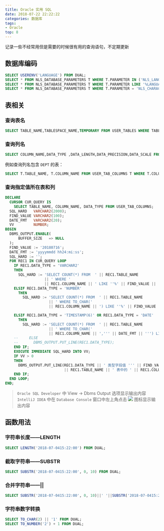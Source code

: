 ```yaml
---
title: Oracle 实用 SQL
date: 2018-07-22 22:22:22
categories: 数据库
tags:
- Oracle
top: 8
---
```


记录一些不经常用但是需要的时候很有用的查询语句，不定期更新

<!-- more -->

## 数据库编码
```sql
SELECT USERENV('LANGUAGE') FROM DUAL;
SELECT * FROM NLS_DATABASE_PARAMETERS T WHERE T.PARAMETER IN ('NLS_LANGUAGE', 'NLS_TERRITORY', 'NLS_CHARACTERSET');
SELECT * FROM NLS_DATABASE_PARAMETERS T WHERE T.PARAMETER LIKE '%LANGUAGE%' OR T.PARAMETER LIKE '%TERRI%' OR T.PARAMETER LIKE '%CHAR%' UNION ALL (SELECT 'USERENV', USERENV('LANGUAGE') FROM DUAL);
SELECT * FROM NLS_DATABASE_PARAMETERS T WHERE T.PARAMETER = 'NLS_CHARACTERSET' OR PARAMETER='NLS_LANGUAGE' OR PARAMETER = 'NLS_NCHAR_CHARACTERSET';
```

## 表相关

### 查询表名

```sql
SELECT TABLE_NAME,TABLESPACE_NAME,TEMPORARY FROM USER_TABLES WHERE TABLE_NAME LIKE '%USER%'
```

### 查询列名

```sql
SELECT COLUMN_NAME,DATA_TYPE ,DATA_LENGTH,DATA_PRECISION,DATA_SCALE FROM USER_TAB_COLUMNS [WHERE TABLE_NAME=表名];
```

例如查询列名包含 `DEPT` 的表：

```sql
SELECT T.TABLE_NAME, T.COLUMN_NAME FROM USER_TAB_COLUMNS T WHERE T.COLUMN_NAME LIKE '%DEPT%'
```

### 查询指定值所在表和列

```sql
DECLARE
  CURSOR CUR_QUERY IS
    SELECT TABLE_NAME, COLUMN_NAME, DATA_TYPE FROM USER_TAB_COLUMNS;
  SQL_HARD   VARCHAR2(2000);
  FIND_VALUE VARCHAR2(100);
  DATE_FMT   VARCHAR2(20);
  VV         NUMBER;
BEGIN
  DBMS_OUTPUT.ENABLE(
      BUFFER_SIZE   => NULL
  );
  FIND_VALUE := '20180716';
  DATE_FMT := 'yyyymmdd hh24:mi:ss';
  SQL_HARD := '';
  FOR REC1 IN CUR_QUERY LOOP
    IF REC1.DATA_TYPE = 'VARCHAR2'
    THEN
      SQL_HARD := 'SELECT COUNT(*) FROM  ' || REC1.TABLE_NAME
                  || ' WHERE '
                  || REC1.COLUMN_NAME || ' LIKE ''%' || FIND_VALUE || '%''';
    ELSIF REC1.DATA_TYPE = 'NUMBER'
      THEN
        SQL_HARD := 'SELECT COUNT(*) FROM  ' || REC1.TABLE_NAME
                    || ' WHERE TO_CHAR('
                    || REC1.COLUMN_NAME || ') LIKE ''%' || FIND_VALUE || '%''';

    ELSIF REC1.DATA_TYPE = 'TIMESTAMP(6)' OR REC1.DATA_TYPE = 'DATE'
      THEN
        SQL_HARD := 'SELECT COUNT(*) FROM  ' || REC1.TABLE_NAME
                    || ' WHERE TO_CHAR('
                    || REC1.COLUMN_NAME || ',''' || DATE_FMT || ''') LIKE ''%' || FIND_VALUE || '%''';
    --     ELSE
    --       DBMS_OUTPUT.PUT_LINE(REC1.DATA_TYPE);
    END IF;
    EXECUTE IMMEDIATE SQL_HARD INTO VV;
    IF VV > 0
    THEN
      DBMS_OUTPUT.PUT_LINE(REC1.DATA_TYPE || ' 类型字段值 ''' || FIND_VALUE || ''' 在 '
                           || REC1.TABLE_NAME || ' 表中的 ' || REC1.COLUMN_NAME || ' 字段');
    END IF;
  END LOOP;
END;

```

>`Oracle SQL Developer` 中 View → Dbms Output 选项显示输出内容
>`IntelliJ IDEA` 中在 `Database Console` 窗口中左上角点击 ![](http://wx4.sinaimg.cn/large/a6e9cb00ly1fuibejxbvaj20160163yd.jpg) 图标显示输出内容

## 函数用法

### 字符串长度——LENGTH

```sql
SELECT LENGTH('2018-07-0415:22:00') FROM DUAL;
```

### 截取字符串——SUBSTR

```sql
SELECT SUBSTR('2018-07-0415:22:00', 0, 10) FROM DUAL;
```

### 合并字符串——||

```sql
SELECT SUBSTR('2018-07-0415:22:00', 0, 10)||' '||SUBSTR('2018-07-0415:22:00', 11, 8) FROM DUAL;
```

### 字符串数字转换

```sql
SELECT TO_CHAR(2) || '1' FROM DUAL;
SELECT TO_NUMBER('2') + 1 FROM DUAL;
```